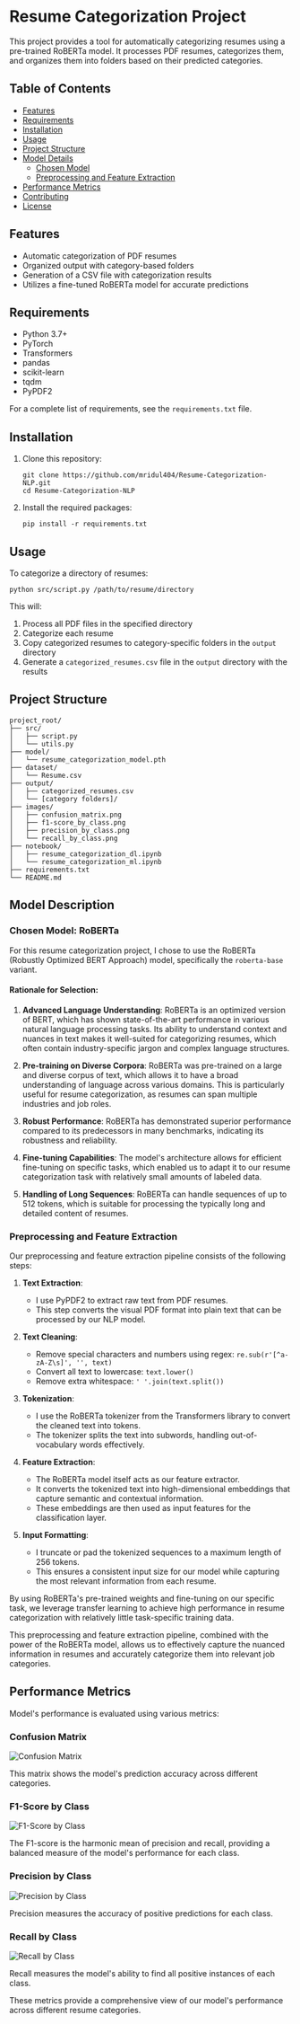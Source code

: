 # Resume Categorization Project

This project provides a tool for automatically categorizing resumes using a pre-trained RoBERTa model. It processes PDF resumes, categorizes them, and organizes them into folders based on their predicted categories.

## Table of Contents
- [Features](#features)
- [Requirements](#requirements)
- [Installation](#installation)
- [Usage](#usage)
- [Project Structure](#project-structure)
- [Model Details](#model-details)
  - [Chosen Model](#chosen-model-roberta)
  - [Preprocessing and Feature Extraction](#preprocessing-and-feature-extraction)
- [Performance Metrics](#performance-metrics)
- [Contributing](#contributing)
- [License](#license)

## Features

- Automatic categorization of PDF resumes
- Organized output with category-based folders
- Generation of a CSV file with categorization results
- Utilizes a fine-tuned RoBERTa model for accurate predictions

## Requirements

- Python 3.7+
- PyTorch
- Transformers
- pandas
- scikit-learn
- tqdm
- PyPDF2

For a complete list of requirements, see the `requirements.txt` file.

## Installation

1. Clone this repository:
   ```
   git clone https://github.com/mridul404/Resume-Categorization-NLP.git
   cd Resume-Categorization-NLP
   ```

2. Install the required packages:
   ```
   pip install -r requirements.txt
   ```

## Usage

To categorize a directory of resumes:

```
python src/script.py /path/to/resume/directory
```

This will:
1. Process all PDF files in the specified directory
2. Categorize each resume
3. Copy categorized resumes to category-specific folders in the `output` directory
4. Generate a `categorized_resumes.csv` file in the `output` directory with the results

## Project Structure

```
project_root/
├── src/
│   ├── script.py
│   └── utils.py
├── model/
│   └── resume_categorization_model.pth
├── dataset/
│   └── Resume.csv
├── output/
│   ├── categorized_resumes.csv
│   └── [category folders]/
├── images/
│   ├── confusion_matrix.png
│   ├── f1-score_by_class.png
│   ├── precision_by_class.png
│   └── recall_by_class.png
├── notebook/
│   ├── resume_categorization_dl.ipynb
│   └── resume_categorization_ml.ipynb
├── requirements.txt
└── README.md
```
## Model Description

### Chosen Model: RoBERTa

For this resume categorization project, I chose to use the RoBERTa (Robustly Optimized BERT Approach) model, specifically the `roberta-base` variant.

#### Rationale for Selection:

1. **Advanced Language Understanding**: RoBERTa is an optimized version of BERT, which has shown state-of-the-art performance in various natural language processing tasks. Its ability to understand context and nuances in text makes it well-suited for categorizing resumes, which often contain industry-specific jargon and complex language structures.

2. **Pre-training on Diverse Corpora**: RoBERTa was pre-trained on a large and diverse corpus of text, which allows it to have a broad understanding of language across various domains. This is particularly useful for resume categorization, as resumes can span multiple industries and job roles.

3. **Robust Performance**: RoBERTa has demonstrated superior performance compared to its predecessors in many benchmarks, indicating its robustness and reliability.

4. **Fine-tuning Capabilities**: The model's architecture allows for efficient fine-tuning on specific tasks, which enabled us to adapt it to our resume categorization task with relatively small amounts of labeled data.

5. **Handling of Long Sequences**: RoBERTa can handle sequences of up to 512 tokens, which is suitable for processing the typically long and detailed content of resumes.

### Preprocessing and Feature Extraction

Our preprocessing and feature extraction pipeline consists of the following steps:

1. **Text Extraction**: 
   - I use PyPDF2 to extract raw text from PDF resumes.
   - This step converts the visual PDF format into plain text that can be processed by our NLP model.

2. **Text Cleaning**:
   - Remove special characters and numbers using regex: `re.sub(r'[^a-zA-Z\s]', '', text)`
   - Convert all text to lowercase: `text.lower()`
   - Remove extra whitespace: `' '.join(text.split())`

3. **Tokenization**:
   - I use the RoBERTa tokenizer from the Transformers library to convert the cleaned text into tokens.
   - The tokenizer splits the text into subwords, handling out-of-vocabulary words effectively.

4. **Feature Extraction**:
   - The RoBERTa model itself acts as our feature extractor.
   - It converts the tokenized text into high-dimensional embeddings that capture semantic and contextual information.
   - These embeddings are then used as input features for the classification layer.

5. **Input Formatting**:
   - I truncate or pad the tokenized sequences to a maximum length of 256 tokens.
   - This ensures a consistent input size for our model while capturing the most relevant information from each resume.

By using RoBERTa's pre-trained weights and fine-tuning on our specific task, we leverage transfer learning to achieve high performance in resume categorization with relatively little task-specific training data.

This preprocessing and feature extraction pipeline, combined with the power of the RoBERTa model, allows us to effectively capture the nuanced information in resumes and accurately categorize them into relevant job categories.

## Performance Metrics

Model's performance is evaluated using various metrics:

### Confusion Matrix

![Confusion Matrix](images/confusion_matrix.png)

This matrix shows the model's prediction accuracy across different categories.

### F1-Score by Class

![F1-Score by Class](images/f1-score_by_class.png)

The F1-score is the harmonic mean of precision and recall, providing a balanced measure of the model's performance for each class.

### Precision by Class

![Precision by Class](images/precision_by_class.png)

Precision measures the accuracy of positive predictions for each class.

### Recall by Class

![Recall by Class](images/recall_by_class.png)

Recall measures the model's ability to find all positive instances of each class.

These metrics provide a comprehensive view of our model's performance across different resume categories.
